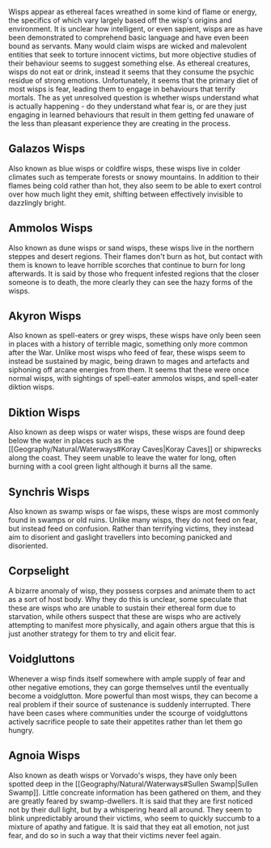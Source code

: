 Wisps appear as ethereal faces wreathed in some kind of flame or energy, the specifics of which vary largely based off the wisp's origins and environment. It is unclear how intelligent, or even sapient, wisps are as have been demonstrated to comprehend basic language and have even been bound as servants. Many would claim wisps are wicked and malevolent entities that seek to torture innocent victims, but more objective studies of their behaviour seems to suggest something else. As ethereal creatures, wisps do not eat or drink, instead it seems that they consume the psychic residue of strong emotions. Unfortunately, it seems that the primary diet of most wisps is fear, leading them to engage in behaviours that terrify mortals. The as yet unresolved question is whether wisps understand what is actually happening - do they understand what fear is, or are they just engaging in learned behaviours that result in them getting fed unaware of the less than pleasant experience they are creating in the process.
## Galazos Wisps
Also known as blue wisps or coldfire wisps, these wisps live in colder climates such as temperate forests or snowy mountains. In addition to their flames being cold rather than hot, they also seem to be able to exert control over how much light they emit, shifting between effectively invisible to dazzlingly bright.
## Ammolos Wisps
Also known as dune wisps or sand wisps, these wisps live in the northern steppes and desert regions. Their flames don't burn as hot, but contact with them is known to leave horrible scorches that continue to burn for long afterwards. It is said by those who frequent infested regions that the closer someone is to death, the more clearly they can see the hazy forms of the wisps.
## Akyron Wisps
Also known as spell-eaters or grey wisps, these wisps have only been seen in places with a history of terrible magic, something only more common after the War. Unlike most wisps who feed of fear, these wisps seem to instead be sustained by magic, being drawn to mages and artefacts and siphoning off arcane energies from them. It seems that these were once normal wisps, with sightings of spell-eater ammolos wisps, and spell-eater diktion wisps.
## Diktion Wisps
Also known as deep wisps or water wisps, these wisps are found deep below the water in places such as the [[Geography/Natural/Waterways#Koray Caves|Koray Caves]] or shipwrecks along the coast. They seem unable to leave the water for long, often burning with a cool green light although it burns all the same.
## Synchris Wisps
Also known as swamp wisps or fae wisps, these wisps are most commonly found in swamps or old ruins. Unlike many wisps, they do not feed on fear, but instead feed on confusion. Rather than terrifying victims, they instead aim to disorient and gaslight travellers into becoming panicked and disoriented.
## Corpselight
A bizarre anomaly of wisp, they possess corpses and animate them to act as a sort of host body. Why they do this is unclear, some speculate that these are wisps who are unable to sustain their ethereal form due to starvation, while others suspect that these are wisps who are actively attempting to manifest more physically, and again others argue that this is just another strategy for them to try and elicit fear.
## Voidgluttons
Whenever a wisp finds itself somewhere with ample supply of fear and other negative emotions, they can gorge themselves until the eventually become a voidglutton. More powerful than most wisps, they can become a real problem if their source of sustenance is suddenly interrupted. There have been cases where communities under the scourge of voidgluttons actively sacrifice people to sate their appetites rather than let them go hungry.
## Agnoia Wisps
Also known as death wisps or Vorvado's wisps, they have only been spotted deep in the [[Geography/Natural/Waterways#Sullen Swamp|Sullen Swamp]]. Little concreate information has been gathered on them, and they are greatly feared by swamp-dwellers. It is said that they are first noticed not by their dull light, but by a whispering heard all around. They seem to blink unpredictably around their victims, who seem to quickly succumb to a mixture of apathy and fatigue. It is said that they eat all emotion, not just fear, and do so in such a way that their victims never feel again.
